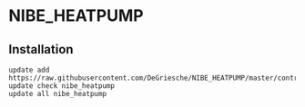# NIBE_HEATPUMP

## Installation

```
update add https://raw.githubusercontent.com/DeGriesche/NIBE_HEATPUMP/master/controls_nibe_heatpump.txt
update check nibe_heatpump
update all nibe_heatpump
```
